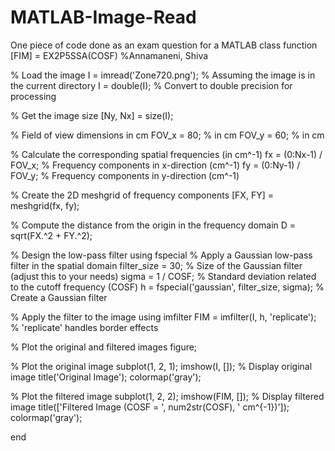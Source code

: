 # MATLAB-Image-Read
One piece of code done as an exam question for a MATLAB class
function [FIM] = EX2P5SSA(COSF)
%Annamaneni, Shiva

% Load the image
I = imread('Zone720.png');  % Assuming the image is in the current directory
I = double(I);  % Convert to double precision for processing

% Get the image size
[Ny, Nx] = size(I);

% Field of view dimensions in cm
FOV_x = 80;  % in cm
FOV_y = 60;  % in cm

% Calculate the corresponding spatial frequencies (in cm^-1)
fx = (0:Nx-1) / FOV_x;  % Frequency components in x-direction (cm^-1)
fy = (0:Ny-1) / FOV_y;  % Frequency components in y-direction (cm^-1)

% Create the 2D meshgrid of frequency components
[FX, FY] = meshgrid(fx, fy);

% Compute the distance from the origin in the frequency domain
D = sqrt(FX.^2 + FY.^2);

% Design the low-pass filter using fspecial
% Apply a Gaussian low-pass filter in the spatial domain
filter_size = 30; % Size of the Gaussian filter (adjust this to your needs)
sigma = 1 / COSF;  % Standard deviation related to the cutoff frequency (COSF)
h = fspecial('gaussian', filter_size, sigma);  % Create a Gaussian filter

% Apply the filter to the image using imfilter
FIM = imfilter(I, h, 'replicate');  % 'replicate' handles border effects

% Plot the original and filtered images
figure;

% Plot the original image
subplot(1, 2, 1);
imshow(I, []);  % Display original image
title('Original Image');
colormap('gray');

% Plot the filtered image
subplot(1, 2, 2);
imshow(FIM, []);  % Display filtered image
title(['Filtered Image (COSF = ', num2str(COSF), ' cm^{-1})']);
colormap('gray');

end
